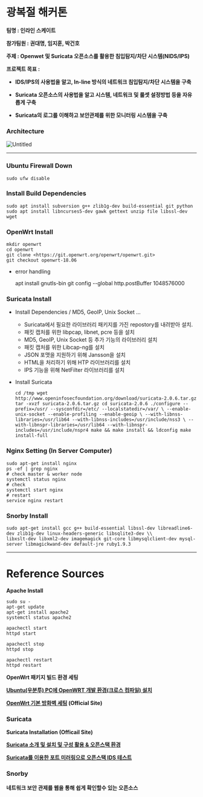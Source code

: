 # 광복절 해커톤

**팀명 : 인라인 스케이트**

**참가팀원 : 권대명, 임지훈, 박건호**

**주제 : Openwet 및 Suricata 오픈소스를 활용한 침입탐지/차단 시스템(NIDS/IPS)**

**프로젝트 목표 :**

- **IDS/IPS의 사용법을 알고, In-line 방식의 네트워크 침입탐지/차단 시스템을 구축**

- **Suricata 오픈소스의 사용법을 알고 시스템, 네트워크 및 룰셋 설정방법 등을 자유롭게 구축**

- **Suricata의 로그를 이해하고 보안관제를 위한 모니터링 시스템을 구축**

  

### **Architecture**

![Untitled](https://user-images.githubusercontent.com/41619898/63038888-22b80780-befd-11e9-8d93-c1e4c36b9e7f.png)

------

### Ubuntu Firewall Down

```
sudo ufw disable
```



### Install Build Dependencies

```
sudo apt install subversion g++ zlib1g-dev build-essential git python
sudo apt install libncurses5-dev gawk gettext unzip file libssl-dev wget
```



### **OpenWrt Install**

```
mkdir openwrt
cd openwrt
git clone <https://git.openwrt.org/openwrt/openwrt.git>
git checkout openwrt-18.06
```

- error handling

  apt install gnutls-bin git config --global http.postBuffer 1048576000

  

### Suricata Install

- Install  Dependencies / MD5, GeoIP, Unix Socket ...

  - Suricata에서 필요한 라이브러리 패키지를 가진 repostory를 내려받아 설치.
  - 패킷 캡처를 위한 libpcap, libnet, pcre 등을 설치
  - MD5, GeoIP, Unix Socket 등 추가 기능의 라이브러리 설치
  - 패킷 캡처를 위한 Libcap-ng를 설치
  - JSON 포맷을 지원하기 위해 Jansson을 설치
  - HTML을 처리하기 위해 HTP 라이브러리를 설치
  - IPS 기능을 위해 NetFilter 라이브러리를 설치

- Install Suricata

  ```shell
  cd /tmp wget http://www.openinfosecfoundation.org/download/suricata-2.0.6.tar.gz tar -xvzf suricata-2.0.6.tar.gz cd suricata-2.0.6 ./configure --prefix=/usr/ --sysconfdir=/etc/ --localstatedir=/var/ \ --enable-unix-socket --enable-profiling --enable-geoip \ --with-libnss-libraries=/usr/lib64 --with-libnss-includes=/usr/include/nss3 \ --with-libnspr-libraries=/usr/lib64 --with-libnspr-includes=/usr/include/nspr4 make && make install && ldconfig make install-full
  ```



### Nginx Setting (In Server Computer)

```
sudo apt-get install nginx
ps -ef | grep nginx
# check master & worker node
systemctl status nginx
# check
systemctl start nginx
# restart
service nginx restart
```



### Snorby Install

```
sudo apt-get install gcc g++ build-essential libssl-dev libreadline6-dev zlib1g-dev linux-headers-generic libsqlite3-dev \\
libxslt-dev libxml2-dev imagemagick git-core libmysqlclient-dev mysql-server libmagickwand-dev default-jre ruby1.9.3
```

------



# Reference Sources

**Apache Install**

```
sudo su -
apt-get update
apt-get install apache2
systemctl status apache2

apachectl start
httpd start

apachectl stop
httpd stop

apachectl restart
httpd restart
```



**OpenWrt 패키지 빌드 환경 세팅**

**[Ubuntu(우분투) PC에 OpenWRT 개발 환경(크로스 컴파일) 설치](https://skylit.tistory.com/76)**

**[OpenWrt 기본 방화벽 세팅](https://openwrt.org/ko/docs/guide-user/firewall_configuration) (Official Site)**



### **Suricata**

**Suricata Installation (Officail Site)**

**[Suricata 소개 및 설치 및 구성 활용 & 오픈스택 환경](https://sola99.tistory.com/401?category=529639)**

**[Suricata를 이용한 포트 미러링으로 오픈스택 IDS 테스트](https://ryusstory.tistory.com/entry/suricata를-이용한-포트-미러링으로-오픈스택-IDS-테스트)**



### **Snorby**

**네트워크 보안 관제를 웹을 통해 쉽게 확인할수 있는 오픈소스**